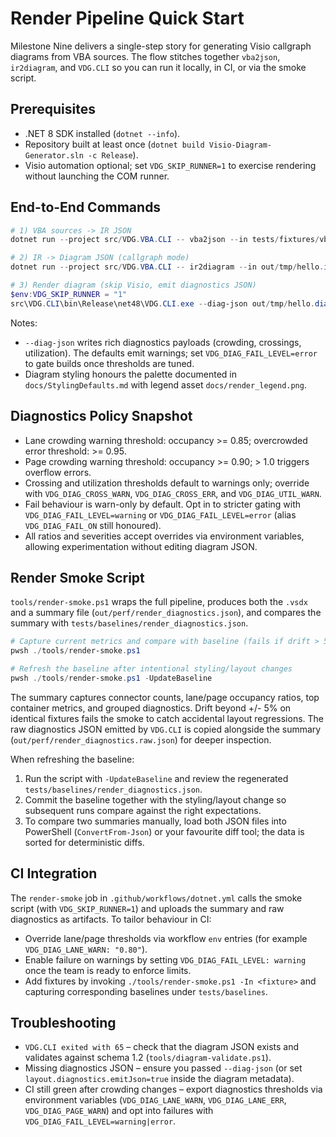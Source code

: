 # Render Pipeline Quick Start

Milestone Nine delivers a single-step story for generating Visio callgraph diagrams from VBA sources. The flow stitches together `vba2json`, `ir2diagram`, and `VDG.CLI` so you can run it locally, in CI, or via the smoke script.

## Prerequisites

- .NET 8 SDK installed (`dotnet --info`).
- Repository built at least once (`dotnet build Visio-Diagram-Generator.sln -c Release`).
- Visio automation optional; set `VDG_SKIP_RUNNER=1` to exercise rendering without launching the COM runner.

## End-to-End Commands

```powershell
# 1) VBA sources -> IR JSON
dotnet run --project src/VDG.VBA.CLI -- vba2json --in tests/fixtures/vba/hello_world --out out/tmp/hello.ir.json

# 2) IR -> Diagram JSON (callgraph mode)
dotnet run --project src/VDG.VBA.CLI -- ir2diagram --in out/tmp/hello.ir.json --out out/tmp/hello.diagram.json --mode callgraph

# 3) Render diagram (skip Visio, emit diagnostics JSON)
$env:VDG_SKIP_RUNNER = "1"
src\VDG.CLI\bin\Release\net48\VDG.CLI.exe --diag-json out/tmp/hello.diagnostics.json out/tmp/hello.diagram.json out/tmp/hello.vsdx
```

Notes:
- `--diag-json` writes rich diagnostics payloads (crowding, crossings, utilization). The defaults emit warnings; set `VDG_DIAG_FAIL_LEVEL=error` to gate builds once thresholds are tuned.
- Diagram styling honours the palette documented in `docs/StylingDefaults.md` with legend asset `docs/render_legend.png`.

## Diagnostics Policy Snapshot

- Lane crowding warning threshold: occupancy >= 0.85; overcrowded error threshold: >= 0.95.
- Page crowding warning threshold: occupancy >= 0.90; > 1.0 triggers overflow errors.
- Crossing and utilization thresholds default to warnings only; override with `VDG_DIAG_CROSS_WARN`, `VDG_DIAG_CROSS_ERR`, and `VDG_DIAG_UTIL_WARN`.
- Fail behaviour is warn-only by default. Opt in to stricter gating with `VDG_DIAG_FAIL_LEVEL=warning` or `VDG_DIAG_FAIL_LEVEL=error` (alias `VDG_DIAG_FAIL_ON` still honoured).
- All ratios and severities accept overrides via environment variables, allowing experimentation without editing diagram JSON.

## Render Smoke Script

`tools/render-smoke.ps1` wraps the full pipeline, produces both the `.vsdx` and a summary file (`out/perf/render_diagnostics.json`), and compares the summary with `tests/baselines/render_diagnostics.json`.

```powershell
# Capture current metrics and compare with baseline (fails if drift > 5%)
pwsh ./tools/render-smoke.ps1

# Refresh the baseline after intentional styling/layout changes
pwsh ./tools/render-smoke.ps1 -UpdateBaseline
```

The summary captures connector counts, lane/page occupancy ratios, top container metrics, and grouped diagnostics. Drift beyond +/- 5% on identical fixtures fails the smoke to catch accidental layout regressions. The raw diagnostics JSON emitted by `VDG.CLI` is copied alongside the summary (`out/perf/render_diagnostics.raw.json`) for deeper inspection.

When refreshing the baseline:
1. Run the script with `-UpdateBaseline` and review the regenerated `tests/baselines/render_diagnostics.json`.
2. Commit the baseline together with the styling/layout change so subsequent runs compare against the right expectations.
3. To compare two summaries manually, load both JSON files into PowerShell (`ConvertFrom-Json`) or your favourite diff tool; the data is sorted for deterministic diffs.

## CI Integration

The `render-smoke` job in `.github/workflows/dotnet.yml` calls the smoke script (with `VDG_SKIP_RUNNER=1`) and uploads the summary and raw diagnostics as artifacts. To tailor behaviour in CI:

- Override lane/page thresholds via workflow `env` entries (for example `VDG_DIAG_LANE_WARN: "0.80"`).
- Enable failure on warnings by setting `VDG_DIAG_FAIL_LEVEL: warning` once the team is ready to enforce limits.
- Add fixtures by invoking `./tools/render-smoke.ps1 -In <fixture>` and capturing corresponding baselines under `tests/baselines`.

## Troubleshooting

- `VDG.CLI exited with 65` – check that the diagram JSON exists and validates against schema 1.2 (`tools/diagram-validate.ps1`).
- Missing diagnostics JSON – ensure you passed `--diag-json` (or set `layout.diagnostics.emitJson=true` inside the diagram metadata).
- CI still green after crowding changes – export diagnostics thresholds via environment variables (`VDG_DIAG_LANE_WARN`, `VDG_DIAG_LANE_ERR`, `VDG_DIAG_PAGE_WARN`) and opt into failures with `VDG_DIAG_FAIL_LEVEL=warning|error`.
